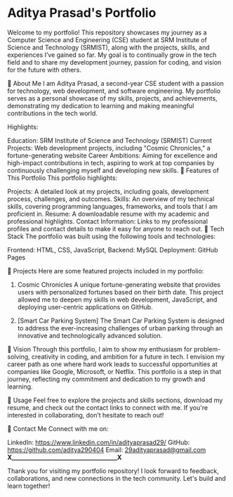 # Aditya Prasad's Portfolio
Welcome to my portfolio! This repository showcases my journey as a Computer Science and Engineering (CSE) student at SRM Institute of Science and Technology (SRMIST), along with the projects, skills, and experiences I’ve gained so far. My goal is to continually grow in the tech field and to share my development journey, passion for coding, and vision for the future with others.

📌 About Me
I am Aditya Prasad, a second-year CSE student with a passion for technology, web development, and software engineering. My portfolio serves as a personal showcase of my skills, projects, and achievements, demonstrating my dedication to learning and making meaningful contributions in the tech world.

Highlights:

Education: SRM Institute of Science and Technology (SRMIST)
Current Projects: Web development projects, including "Cosmic Chronicles," a fortune-generating website
Career Ambitions: Aiming for excellence and high-impact contributions in tech, aspiring to work at top companies by continuously challenging myself and developing new skills.
🌟 Features of This Portfolio
This portfolio highlights:

Projects: A detailed look at my projects, including goals, development process, challenges, and outcomes.
Skills: An overview of my technical skills, covering programming languages, frameworks, and tools that I am proficient in.
Resume: A downloadable resume with my academic and professional highlights.
Contact Information: Links to my professional profiles and contact details to make it easy for anyone to reach out.
🔧 Tech Stack
The portfolio was built using the following tools and technologies:

Frontend: HTML, CSS, JavaScript, 
Backend: MySQL
Deployment: GitHub Pages

💼 Projects
Here are some featured projects included in my portfolio:

1. Cosmic Chronicles
A unique fortune-generating website that provides users with personalized fortunes based on their birth date. This project allowed me to deepen my skills in web development, JavaScript, and deploying user-centric applications on GitHub.

2. [Smart Car Parking System]
The Smart Car Parking System is designed to address the ever-increasing challenges of urban parking through an innovative and technologically advanced solution.

🎯 Vision
Through this portfolio, I aim to show my enthusiasm for problem-solving, creativity in coding, and ambition for a future in tech. I envision my career path as one where hard work leads to successful opportunities at companies like Google, Microsoft, or Netflix. This portfolio is a step in that journey, reflecting my commitment and dedication to my growth and learning.

📝 Usage
Feel free to explore the projects and skills sections, download my resume, and check out the contact links to connect with me. If you're interested in collaborating, don’t hesitate to reach out!

🤝 Contact Me
Connect with me on:

LinkedIn: https://www.linkedin.com/in/adityaprasad29/
GitHub: https://github.com/aditya290404
Email: 29adityaprasad@gmail.com
____________________________________________________X____________________________________X____________________________________________________

Thank you for visiting my portfolio repository! I look forward to feedback, collaborations, and new connections in the tech community. Let's build and learn together!
